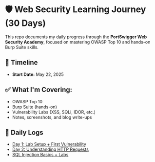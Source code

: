 # 🛡️ Web Security Learning Journey (30 Days)

This repo documents my daily progress through the **PortSwigger Web Security Academy**, focused on mastering OWASP Top 10 and hands-on Burp Suite skills.

## 📅 Timeline

- **Start Date:** May 22, 2025

## ✅ What I'm Covering:

- OWASP Top 10
- Burp Suite (hands-on)
- Vulnerability Labs (XSS, SQLi, IDOR, etc.)
- Notes, screenshots, and blog write-ups

## 📓 Daily Logs

- [Day 1: Lab Setup + First Vulnerability](./day01-setup-and-first-lab/lab-notes.md)
- [Day 2: Understanding HTTP Requests](./day02-http-basics/lab-notes.md)
- [SQL Injection Basics + Labs](./SQLi/lab-notes.md)
